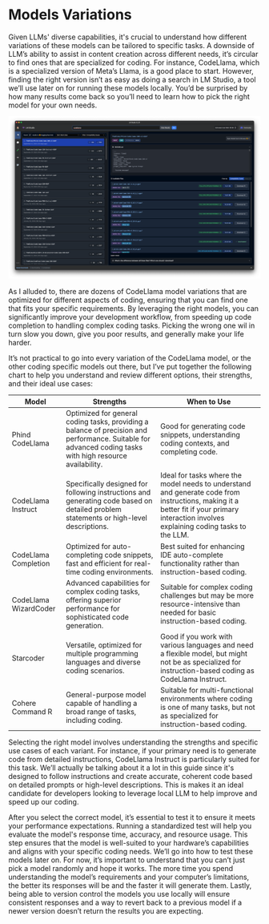 # Models Variations

Given LLMs' diverse capabilities, it's crucial to understand how different variations of these models can be tailored to specific tasks. A downside of LLM’s ability to assist in content creation across different needs, it’s circular to find ones that are specialized for coding. For instance, CodeLlama, which is a specialized version of Meta’s Llama, is a good place to start. However, finding the right version isn’t as easy as doing a search in LM Studio, a tool we’ll use later on for running these models locally. You’d be surprised by how many results come back so you’ll need to learn how to pick the right model for your own needs.

![img][image-1]

As I alluded to, there are dozens of CodeLlama model variations that are optimized for different aspects of coding, ensuring that you can find one that fits your specific requirements. By leveraging the right models, you can significantly improve your development workflow, from speeding up code completion to handling complex coding tasks. Picking the wrong one wil in turn slow you down, give you poor results, and generally make your life harder.

It’s not practical to go into every variation of the CodeLlama model, or the other coding specific models out there, but I’ve put together the following chart to help you understand and review different options, their strengths, and their ideal use cases:

| **Model**             | **Strengths**                                                                                                                                             | **When to Use**                                                                                                                                                                          |
| --------------------- | --------------------------------------------------------------------------------------------------------------------------------------------------------- | ---------------------------------------------------------------------------------------------------------------------------------------------------------------------------------------- |
| Phind CodeLlama       | Optimized for general coding tasks, providing a balance of precision and performance. Suitable for advanced coding tasks with high resource availability. | Good for generating code snippets, understanding coding contexts, and completing code.                                                                                                   |
| CodeLlama Instruct    | Specifically designed for following instructions and generating code based on detailed problem statements or high-level descriptions.                     | Ideal for tasks where the model needs to understand and generate code from instructions, making it a better fit if your primary interaction involves explaining coding tasks to the LLM. |
| CodeLlama Completion  | Optimized for auto-completing code snippets, fast and efficient for real-time coding environments.                                                        | Best suited for enhancing IDE auto-complete functionality rather than instruction-based coding.                                                                                          |
| CodeLlama WizardCoder | Advanced capabilities for complex coding tasks, offering superior performance for sophisticated code generation.                                          | Suitable for complex coding challenges but may be more resource-intensive than needed for basic instruction-based coding.                                                                |
| Starcoder             | Versatile, optimized for multiple programming languages and diverse coding scenarios.                                                                     | Good if you work with various languages and need a flexible model, but might not be as specialized for instruction-based coding as CodeLlama Instruct.                                   |
| Cohere Command R      | General-purpose model capable of handling a broad range of tasks, including coding.                                                                       | Suitable for multi-functional environments where coding is one of many tasks, but not as specialized for instruction-based coding.                                                       |

Selecting the right model involves understanding the strengths and specific use cases of each variant. For instance, if your primary need is to generate code from detailed instructions, CodeLlama Instruct is particularly suited for this task. We’ll actually be talking about it a lot in this guide since it's designed to follow instructions and create accurate, coherent code based on detailed prompts or high-level descriptions. This is makes it an ideal candidate for developers looking to leverage local LLM to help improve and speed up our coding.

After you select the correct model, it’s essential to test it to ensure it meets your performance expectations. Running a standardized test will help you evaluate the model's response time, accuracy, and resource usage. This step ensures that the model is well-suited to your hardware’s capabilities and aligns with your specific coding needs. We’ll go into how to test these models later on. For now, it’s important to understand that you can’t just pick a model randomly and hope it works. The more time you spend understanding the model’s requirements and your computer’s limitations, the better its responses will be and the faster it will generate them. Lastly, being able to version control the models you use locally will ensure consistent responses and a way to revert back to a previous model if a newer version doesn’t return the results you are expecting.

[image-1]:	../images/AD_4nXf__mXBAFq7ABTSp0s15mLeCy02nTl89uGlikL-ma5Vi7M9Ngm06mqGOe8T1dDuRi3oN5z1SEzYRdmZI0k4USFiekJPunXBYG0qKBznKJ5mIEg3eGy4FM4JmgJLpNIG-SqovYQg6Ng1K0r9uCXHzfDKpWFz.png